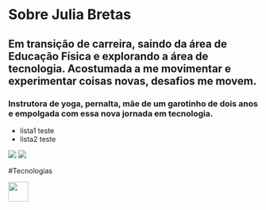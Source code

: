 # Sobre Julia Bretas
## Em transição de carreira, saindo da área de Educação Física e explorando a área de tecnologia. Acostumada a me movimentar e experimentar coisas novas, desafios me movem.
### Instrutora de yoga, pernalta, mãe de um garotinho de dois anos e empolgada com essa nova jornada em tecnologia.


- lista1 teste
- lista2 teste


<div>

<a href="https://instagram.com/isjanebea" target="_blank"><img loading="lazy" src="https://img.shields.io/badge/-Instagram-%23E4405F?style=for-the-badge&logo=instagram&logoColor=white" target="_blank"></a>
<a href="https://www.linkedin.com/in/beatrizramerindo" target="_blank"><img loading="lazy" src="https://img.shields.io/badge/-LinkedIn-%230077B5?style=for-the-badge&logo=linkedin&logoColor=white" target="_blank"></a>
</div>

#Tecnologias

<img src="https://cdn.jsdelivr.net/gh/devicons/devicon/icons/git/git-original.svg" width="40">


          
